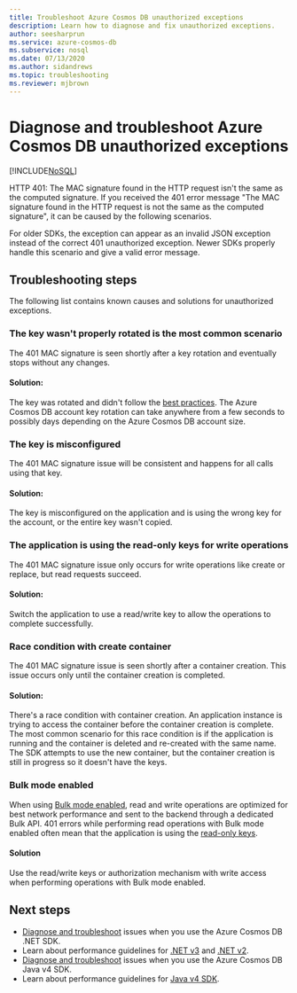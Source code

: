 ```yaml
---
title: Troubleshoot Azure Cosmos DB unauthorized exceptions
description: Learn how to diagnose and fix unauthorized exceptions.
author: seesharprun
ms.service: azure-cosmos-db
ms.subservice: nosql
ms.date: 07/13/2020
ms.author: sidandrews
ms.topic: troubleshooting
ms.reviewer: mjbrown
---
```


# Diagnose and troubleshoot Azure Cosmos DB unauthorized exceptions
[!INCLUDE[NoSQL](../includes/appliesto-nosql.md)]

HTTP 401: The MAC signature found in the HTTP request isn't the same as the computed signature.
If you received the 401 error message "The MAC signature found in the HTTP request is not the same as the computed signature", it can be caused by the following scenarios.

For older SDKs, the exception can appear as an invalid JSON exception instead of the correct 401 unauthorized exception. Newer SDKs properly handle this scenario and give a valid error message.

## Troubleshooting steps
The following list contains known causes and solutions for unauthorized exceptions.

### The key wasn't properly rotated is the most common scenario
The 401 MAC signature is seen shortly after a key rotation and eventually stops without any changes. 

#### Solution:
The key was rotated and didn't follow the [best practices](../secure-access-to-data.md#key-rotation). The Azure Cosmos DB account key rotation can take anywhere from a few seconds to possibly days depending on the Azure Cosmos DB account size.

### The key is misconfigured 
The 401 MAC signature issue will be consistent and happens for all calls using that key.

#### Solution:
The key is misconfigured on the application and is using the wrong key for the account, or the entire key wasn't copied.

### The application is using the read-only keys for write operations
The 401 MAC signature issue only occurs for write operations like create or replace, but read requests succeed.

#### Solution:
Switch the application to use a read/write key to allow the operations to complete successfully.

### Race condition with create container
The 401 MAC signature issue is seen shortly after a container creation. This issue occurs only until the container creation is completed.

#### Solution:
There's a race condition with container creation. An application instance is trying to access the container before the container creation is complete. The most common scenario for this race condition is if the application is running and the container is deleted and re-created with the same name. The SDK attempts to use the new container, but the container creation is still in progress so it doesn't have the keys.

### Bulk mode enabled 
When using [Bulk mode enabled](https://devblogs.microsoft.com/cosmosdb/introducing-bulk-support-in-the-net-sdk/), read and write operations are optimized for best network performance and sent to the backend through a dedicated Bulk API. 401 errors while performing read operations with Bulk mode enabled often mean that the application is using the [read-only keys](../secure-access-to-data.md#primary-keys).

#### Solution
Use the read/write keys or authorization mechanism with write access when performing operations with Bulk mode enabled.

## Next steps
* [Diagnose and troubleshoot](troubleshoot-dotnet-sdk.md) issues when you use the Azure Cosmos DB .NET SDK.
* Learn about performance guidelines for [.NET v3](performance-tips-dotnet-sdk-v3.md) and [.NET v2](performance-tips.md).
* [Diagnose and troubleshoot](troubleshoot-java-sdk-v4.md) issues when you use the Azure Cosmos DB Java v4 SDK.
* Learn about performance guidelines for [Java v4 SDK](performance-tips-java-sdk-v4.md).